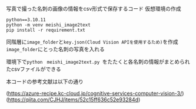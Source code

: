 写真で撮った名刺の画像の情報をcsv形式で保存するコード
仮想環境の作成

```
python==3.10.11
python -m venv meishi_image2text
pip install -r requirement.txt
```
同階層に`image_folder`と`key.json(Cloud Vision APIを使用するため)`を作成
`image_folder`にとった名刺の写真を入れる

環境下で`python　meishi_image2text.py `をたたくと各名刺の情報がまとめられたcsvファイルができる

本コードの参考文献は以下の通り

(https://azure-recipe.kc-cloud.jp/cognitive-services-computer-vision-3/)
(https://qiita.com/CJHJ/items/52c15ff636c52e93284d)
